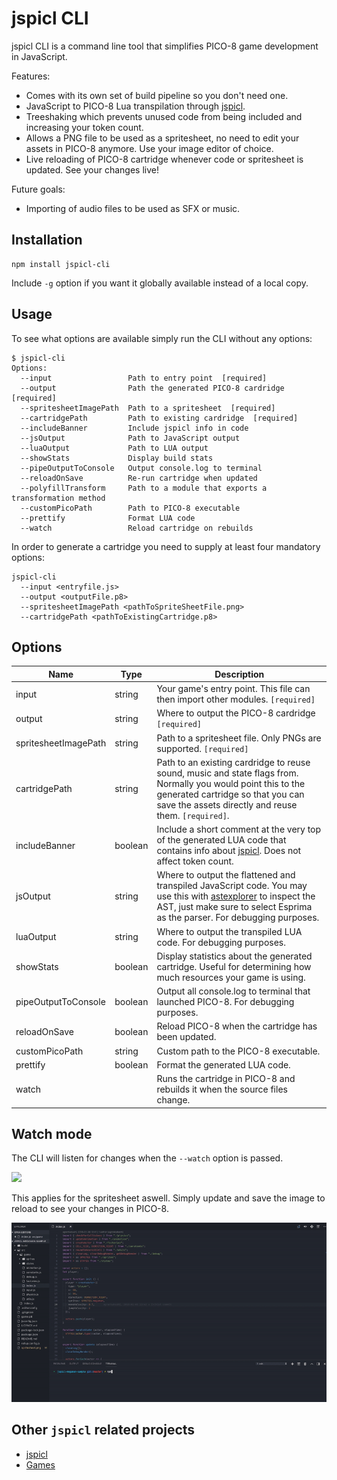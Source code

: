 # jspicl CLI
jspicl CLI is a command line tool that simplifies PICO-8 game development in JavaScript.

Features:
* Comes with its own set of build pipeline so you don't need one.
* JavaScript to PICO-8 Lua transpilation through [jspicl](https://github.com/AgronKabashi/jspicl).
* Treeshaking which prevents unused code from being included and increasing your token count.
* Allows a PNG file to be used as a spritesheet, no need to edit your assets in PICO-8 anymore. Use your image editor of choice.
* Live reloading of PICO-8 cartridge whenever code or spritesheet is updated. See your changes live!

Future goals:
* Importing of audio files to be used as SFX or music.

## Installation

```Shell
npm install jspicl-cli
```

Include `-g` option if you want it globally available instead of a local copy.

## Usage

To see what options are available simply run the CLI without any options:
```Shell
$ jspicl-cli
Options:
  --input                 Path to entry point  [required]
  --output                Path the generated PICO-8 cardridge  [required]
  --spritesheetImagePath  Path to a spritesheet  [required]
  --cartridgePath         Path to existing cardridge  [required]
  --includeBanner         Include jspicl info in code
  --jsOutput              Path to JavaScript output
  --luaOutput             Path to LUA output
  --showStats             Display build stats
  --pipeOutputToConsole   Output console.log to terminal
  --reloadOnSave          Re-run cartridge when updated
  --polyfillTransform     Path to a module that exports a transformation method
  --customPicoPath        Path to PICO-8 executable
  --prettify              Format LUA code
  --watch                 Reload cartridge on rebuilds
```

In order to generate a cartridge you need to supply at least four mandatory options:

```Shell
jspicl-cli
  --input <entryfile.js>
  --output <outputFile.p8>
  --spritesheetImagePath <pathToSpriteSheetFile.png>
  --cartridgePath <pathToExistingCartridge.p8>
```

## Options
| Name                    | Type | Description |
|-------------------------|-|-|
| input                   | string  | Your game's entry point. This file can then import other modules. `[required]` |
| output                  | string  | Where to output the PICO-8 cardridge  `[required]` |
| spritesheetImagePath    | string  | Path to a spritesheet file. Only PNGs are supported.  `[required]` |
| cartridgePath           | string  | Path to an existing cardridge to reuse sound, music and state flags from. Normally you would point this to the generated cartridge so that you can save the assets directly and reuse them. `[required]`. |
| includeBanner           | boolean | Include a short comment at the very top of the generated LUA code that contains info about [jspicl](https://github.com/AgronKabashi/jspicl). Does not affect token count. |
| jsOutput                | string  | Where to output the flattened and transpiled JavaScript code. You may use this with [astexplorer](https://astexplorer.net) to inspect the AST, just make sure to select Esprima as the parser. For debugging purposes. |
| luaOutput               | string  | Where to output the transpiled LUA code. For debugging purposes. |
| showStats               | boolean | Display statistics about the generated cartridge. Useful for determining how much resources your game is using. |
| pipeOutputToConsole     | boolean | Output all console.log to terminal that launched PICO-8. For debugging purposes. |
| reloadOnSave            | boolean | Reload PICO-8 when the cartridge has been updated. |
| customPicoPath          | string  | Custom path to the PICO-8 executable. |
| prettify                | boolean | Format the generated LUA code. |
| watch                   |         | Runs the cartridge in PICO-8 and rebuilds it when the source files change. |

## Watch mode

The CLI will listen for changes when the `--watch` option is passed.

![](https://i.imgur.com/QYj4Xga.gif)

This applies for the spritesheet aswell. Simply update and save the image to reload to see your changes in PICO-8.

![](https://github.com/AgronKabashi/assets/raw/814f6efe24bc9aca5d9d6ca6259279733529e300/rollup-plugin-jspicl/spritesheetLiveReload.gif)

## Other `jspicl` related projects
* [jspicl](https://github.com/AgronKabashi/jspicl)
* [Games](https://github.com/topics/jspicl-sample)
